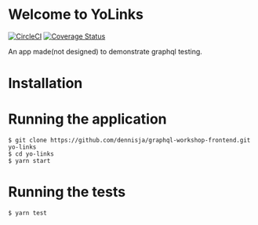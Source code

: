 # Welcome to YoLinks

[![CircleCI](https://circleci.com/gh/dennisja/graphql-workshop-frontend.svg?style=svg)](https://circleci.com/gh/dennisja/graphql-workshop-frontend) [![Coverage Status](https://coveralls.io/repos/github/dennisja/graphql-workshop-frontend/badge.svg?branch=rt-lib)](https://coveralls.io/github/dennisja/graphql-workshop-frontend?branch=rt-lib)

An app made(not designed) to demonstrate graphql testing.

# Installation

# Running the application

```
$ git clone https://github.com/dennisja/graphql-workshop-frontend.git yo-links
$ cd yo-links
$ yarn start
```

# Running the tests

```
$ yarn test
```
